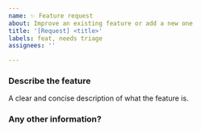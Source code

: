 ```yaml
---
name: ✨ Feature request
about: Improve an existing feature or add a new one
title: '[Request] <title>'
labels: feat, needs triage
assignees: ''

---
```


### Describe the feature
A clear and concise description of what the feature is. 

### Any other information?